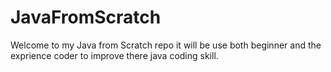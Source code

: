 # JavaFromScratch
Welcome to my Java from Scratch repo it will be use both beginner and the exprience coder to improve there java coding skill.

